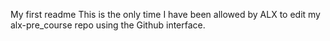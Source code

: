 My first readme
This is the only time I have been allowed by ALX to edit my alx-pre_course repo using the Github interface.
